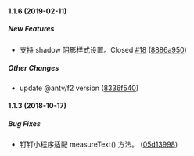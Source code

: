 #### 1.1.6 (2019-02-11)

##### New Features

*  支持 shadow 阴影样式设置。Closed [#18](https://github.com/antvis/my-f2/pull/18) ([8886a950](https://github.com/antvis/my-f2/commit/8886a950de745cbbdadeac3a95a9c45010bfe78a))

##### Other Changes

*  update @antv/f2 version ([8336f540](https://github.com/antvis/my-f2/commit/8336f540ee05e4e0fd9408e95162f974949b9484))

#### 1.1.3 (2018-10-17)

##### Bug Fixes

* 钉钉小程序适配 measureText() 方法。 ([05d13998](https://github.com/antvis/my-f2/commit/05d139981465e76b8f569aa6999d034d76c51a2b))

 
